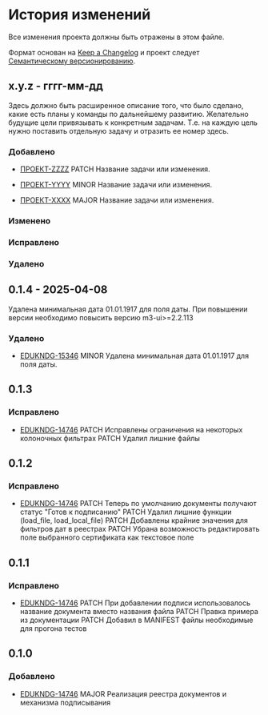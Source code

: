 # История изменений

Все изменения проекта должны быть отражены в этом файле.

Формат основан на [Keep a Changelog](http://keepachangelog.com/)
и проект следует [Семантическому версионированию](http://semver.org/).

## x.y.z - гггг-мм-дд

Здесь должно быть расширенное описание того, что было сделано, какие есть планы у команды по дальнейшему развитию.
Желательно будущие цели привязывать к конкретным задачам. Т.е. на каждую цель нужно поставить отдельную задачу и
отразить ее номер здесь.

### Добавлено

- [ПРОЕКТ-ZZZZ](https://jira.bars.group/browse/ПРОЕКТ-ZZZZ)
  PATCH Название задачи или изменения.

- [ПРОЕКТ-YYYY](https://jira.bars.group/browse/ПРОЕКТ-YYYY)
  MINOR Название задачи или изменения.

- [ПРОЕКТ-XXXX](https://jira.bars.group/browse/ПРОЕКТ-XXXX)
  MAJOR Название задачи или изменения.

### Изменено

### Исправлено

### Удалено


## 0.1.4 - 2025-04-08

Удалена минимальная дата 01.01.1917 для поля даты.
При повышении версии необходимо повысить версию m3-ui>=2.2.113

### Удалено

- [EDUKNDG-15346](https://jira.bars.group/browse/EDUKNDG-15346)
  MINOR Удалена минимальная дата 01.01.1917 для поля даты.


## 0.1.3

### Исправлено

- [EDUKNDG-14746](https://jira.bars.group/browse/EDUKNDG-14746)
  PATCH Исправлены ограничения на некоторых колоночных фильтрах
  PATCH Удалил лишние файлы


## 0.1.2

### Исправлено

- [EDUKNDG-14746](https://jira.bars.group/browse/EDUKNDG-14746)
  PATCH Теперь по умолчанию документы получают статус "Готов к подписанию"
  PATCH Удалил лишние функции (load_file, load_local_file)
  PATCH Добавлены крайние значения для фильтров дат в реестрах
  PATCH Убрана возможность редактировать поле выбранного сертификата как текстовое поле


## 0.1.1

### Исправлено

- [EDUKNDG-14746](https://jira.bars.group/browse/EDUKNDG-14746) 
  PATCH При добавлении подписи использовалось название документа вместо названия файла
  PATCH Правка примера из документации
  PATCH Добавил в MANIFEST файлы необходимые для прогона тестов 


## 0.1.0

### Добавлено

- [EDUKNDG-14746](https://jira.bars.group/browse/EDUKNDG-14746) 
  MAJOR Реализация реестра документов и механизма подписывания
